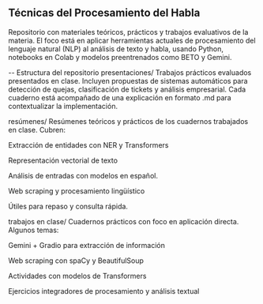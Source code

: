 ## Técnicas del Procesamiento del Habla

Repositorio con materiales teóricos, prácticos y trabajos evaluativos de la materia. El foco está en aplicar herramientas actuales de procesamiento del lenguaje natural (NLP) al análisis de texto y habla, usando Python, notebooks en Colab y modelos preentrenados como BETO y Gemini.

-- Estructura del repositorio presentaciones/ Trabajos prácticos evaluados presentados en clase. Incluyen propuestas de sistemas automáticos para detección de quejas, clasificación de tickets y análisis empresarial. Cada cuaderno está acompañado de una explicación en formato .md para contextualizar la implementación.

resúmenes/ Resúmenes teóricos y prácticos de los cuadernos trabajados en clase. Cubren:

Extracción de entidades con NER y Transformers

Representación vectorial de texto

Análisis de entradas con modelos en español.

Web scraping y procesamiento lingüístico

Útiles para repaso y consulta rápida.

trabajos en clase/ Cuadernos prácticos con foco en aplicación directa. Algunos temas:

Gemini + Gradio para extracción de información

Web scraping con spaCy y BeautifulSoup

Actividades con modelos de Transformers

Ejercicios integradores de procesamiento y análisis textual
